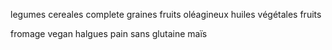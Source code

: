 
legumes
cereales complete
graines
fruits oléagineux
huiles végétales
fruits

fromage vegan
halgues
pain sans glutaine
maïs

